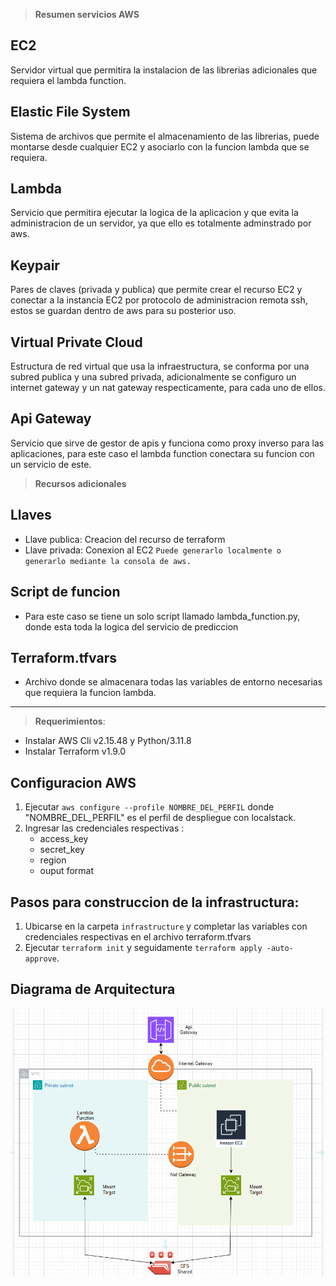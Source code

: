 > **Resumen servicios AWS**

## EC2
Servidor virtual que permitira la instalacion de las librerias adicionales que requiera el lambda function.

## Elastic File System
Sistema de archivos que permite el almacenamiento de las librerias, puede montarse desde cualquier EC2 y asociarlo con la funcion lambda que se requiera.

## Lambda
Servicio que permitira ejecutar la logica de la aplicacion y que evita la administracion de un servidor, ya que ello es totalmente adminstrado por aws.

## Keypair
Pares de claves (privada y publica) que permite crear el recurso EC2 y conectar a la instancia EC2 por protocolo de administracion remota ssh, estos se guardan dentro de aws para su posterior uso. 

## Virtual Private Cloud
Estructura de red virtual que usa la infraestructura, se conforma por una subred publica y una subred privada, adicionalmente se configuro un internet gateway y un nat gateway respecticamente, para cada uno de ellos.

## Api Gateway
Servicio que sirve de gestor de apis y funciona como proxy inverso para las aplicaciones, para este caso el lambda function conectara su funcion con un servicio de este.

> **Recursos adicionales**
## Llaves
- Llave publica: Creacion del recurso de terraform
- Llave privada: Conexion al EC2
`Puede generarlo localmente o generarlo mediante la consola de aws.`

## Script de funcion
- Para este caso se tiene un solo script llamado lambda_function.py, donde esta toda la logica del servicio de prediccion

## Terraform.tfvars
- Archivo donde se almacenara todas las variables de entorno necesarias que requiera la funcion lambda.

-----------------------------------------------------------------------------------
> **Requerimientos**:
 - Instalar AWS Cli v2.15.48 y Python/3.11.8
 - Instalar Terraform v1.9.0

 ## Configuracion AWS
1. Ejecutar `aws configure --profile NOMBRE_DEL_PERFIL` donde "NOMBRE_DEL_PERFIL" es el perfil de despliegue con localstack.
2. Ingresar las credenciales respectivas : 
    - access_key
    - secret_key
    - region
    - ouput format

## Pasos para construccion de la infrastructura: 
1. Ubicarse en la carpeta `infrastructure` y completar las variables con credenciales respectivas en el archivo terraform.tfvars
2. Ejecutar `terraform init` y seguidamente `terraform apply -auto-approve`.


## Diagrama de Arquitectura
![alt text](image.png)


